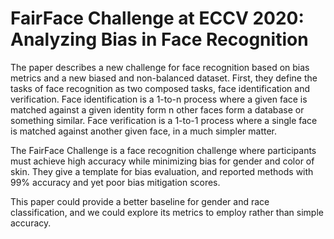 # FairFace Challenge at ECCV 2020: Analyzing Bias in Face Recognition

The paper describes a new challenge for face recognition based on bias metrics and a new biased and non-balanced dataset. First, they define the tasks of face recognition as two composed tasks, face identification and verification. Face identification is a 1-to-n process where a given face is matched against a given identity form n other faces form a database or something similar. Face verification is a 1-to-1 process where a single face is matched against another given face, in a much simpler matter.

The FairFace Challenge is a face recognition challenge where participants must achieve high accuracy while minimizing bias for gender and color of skin. They give a template for bias evaluation, and reported methods with 99% accuracy and yet poor bias mitigation scores.

This paper could provide a better baseline for gender and race classification, and we could explore its metrics to employ rather than simple accuracy.